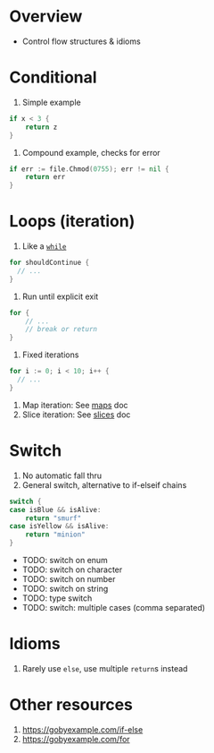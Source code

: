 # Overview
- Control flow structures & idioms


# Conditional
1. Simple example
```go
if x < 3 {
    return z
}
```

1. Compound example, checks for error
```go
if err := file.Chmod(0755); err != nil {
    return err
}
```

# Loops (iteration)
1. Like a [`while`](https://docs.oracle.com/javase/tutorial/java/nutsandbolts/while.html)
```go
for shouldContinue {
  // ...
}
```
1. Run until explicit exit
```go
for {
    // ...
    // break or return
}
```
1. Fixed iterations
```go
for i := 0; i < 10; i++ {
  // ...
}
```
1. Map iteration: See [maps](./collections.maps.md) doc
1. Slice iteration: See [slices](./collections.slices.md) doc

# Switch
1. No automatic fall thru
1. General switch, alternative to if-elseif chains
```go
switch {
case isBlue && isAlive:
    return "smurf"
case isYellow && isAlive:
    return "minion"
}
```

- TODO: switch on enum
- TODO: switch on character
- TODO: switch on number
- TODO: switch on string
- TODO: type switch
- TODO: switch: multiple cases (comma separated)


# Idioms
1. Rarely use `else`, use multiple `return`s instead


# Other resources
1. https://gobyexample.com/if-else
1. https://gobyexample.com/for

